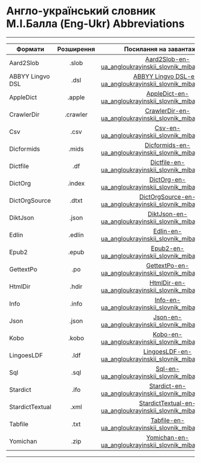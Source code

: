 # Англо-український словник М.І.Балла (Eng-Ukr) Abbreviations
---------------------------------------------------------------------------------------
| Формати          | Розширення | Посилання на завантаження                           |
-------------------|:----------:|:---------------------------------------------------:|
| Aard2Slob        |  .slob     | [Aard2Slob-en-ua_angloukrayinskii_slovnik_miballa_engukr.zip](https://github.com/bakustarver/ukr-dictionaries-list-opensource/releases/download/en-ua_angloukrayinskii_slovnik_miballa_engukr/Aard2Slob-en-ua_angloukrayinskii_slovnik_miballa_engukr.zip) |
| ABBYY Lingvo DSL |  .dsl      | [ABBYY Lingvo DSL-en-ua_angloukrayinskii_slovnik_miballa_engukr.zip](https://github.com/bakustarver/ukr-dictionaries-list-opensource/releases/download/en-ua_angloukrayinskii_slovnik_miballa_engukr/ABBYY-Lingvo-DSL-en-ua_angloukrayinskii_slovnik_miballa_engukr.zip) |
| AppleDict        |  .apple    | [AppleDict-en-ua_angloukrayinskii_slovnik_miballa_engukr.zip](https://github.com/bakustarver/ukr-dictionaries-list-opensource/releases/download/en-ua_angloukrayinskii_slovnik_miballa_engukr/AppleDict-en-ua_angloukrayinskii_slovnik_miballa_engukr.zip) |
| CrawlerDir       |  .crawler  | [CrawlerDir-en-ua_angloukrayinskii_slovnik_miballa_engukr.zip](https://github.com/bakustarver/ukr-dictionaries-list-opensource/releases/download/en-ua_angloukrayinskii_slovnik_miballa_engukr/CrawlerDir-en-ua_angloukrayinskii_slovnik_miballa_engukr.zip) |
| Csv              |  .csv      | [Csv-en-ua_angloukrayinskii_slovnik_miballa_engukr.zip](https://github.com/bakustarver/ukr-dictionaries-list-opensource/releases/download/en-ua_angloukrayinskii_slovnik_miballa_engukr/Csv-en-ua_angloukrayinskii_slovnik_miballa_engukr.zip) |
| Dicformids       |  .mids     | [Dicformids-en-ua_angloukrayinskii_slovnik_miballa_engukr.zip](https://github.com/bakustarver/ukr-dictionaries-list-opensource/releases/download/en-ua_angloukrayinskii_slovnik_miballa_engukr/Dicformids-en-ua_angloukrayinskii_slovnik_miballa_engukr.zip) |
| Dictfile         |  .df       | [Dictfile-en-ua_angloukrayinskii_slovnik_miballa_engukr.zip](https://github.com/bakustarver/ukr-dictionaries-list-opensource/releases/download/en-ua_angloukrayinskii_slovnik_miballa_engukr/Dictfile-en-ua_angloukrayinskii_slovnik_miballa_engukr.zip) |
| DictOrg          |  .index    | [DictOrg-en-ua_angloukrayinskii_slovnik_miballa_engukr.zip](https://github.com/bakustarver/ukr-dictionaries-list-opensource/releases/download/en-ua_angloukrayinskii_slovnik_miballa_engukr/DictOrg-en-ua_angloukrayinskii_slovnik_miballa_engukr.zip) |
| DictOrgSource    |  .dtxt     | [DictOrgSource-en-ua_angloukrayinskii_slovnik_miballa_engukr.zip](https://github.com/bakustarver/ukr-dictionaries-list-opensource/releases/download/en-ua_angloukrayinskii_slovnik_miballa_engukr/DictOrgSource-en-ua_angloukrayinskii_slovnik_miballa_engukr.zip) |
| DiktJson         |  .json     | [DiktJson-en-ua_angloukrayinskii_slovnik_miballa_engukr.zip](https://github.com/bakustarver/ukr-dictionaries-list-opensource/releases/download/en-ua_angloukrayinskii_slovnik_miballa_engukr/DiktJson-en-ua_angloukrayinskii_slovnik_miballa_engukr.zip) |
| Edlin            |  .edlin    | [Edlin-en-ua_angloukrayinskii_slovnik_miballa_engukr.zip](https://github.com/bakustarver/ukr-dictionaries-list-opensource/releases/download/en-ua_angloukrayinskii_slovnik_miballa_engukr/Edlin-en-ua_angloukrayinskii_slovnik_miballa_engukr.zip) |
| Epub2            |  .epub     | [Epub2-en-ua_angloukrayinskii_slovnik_miballa_engukr.zip](https://github.com/bakustarver/ukr-dictionaries-list-opensource/releases/download/en-ua_angloukrayinskii_slovnik_miballa_engukr/Epub2-en-ua_angloukrayinskii_slovnik_miballa_engukr.zip) |
| GettextPo        |  .po       | [GettextPo-en-ua_angloukrayinskii_slovnik_miballa_engukr.zip](https://github.com/bakustarver/ukr-dictionaries-list-opensource/releases/download/en-ua_angloukrayinskii_slovnik_miballa_engukr/GettextPo-en-ua_angloukrayinskii_slovnik_miballa_engukr.zip) |
| HtmlDir          |  .hdir     | [HtmlDir-en-ua_angloukrayinskii_slovnik_miballa_engukr.zip](https://github.com/bakustarver/ukr-dictionaries-list-opensource/releases/download/en-ua_angloukrayinskii_slovnik_miballa_engukr/HtmlDir-en-ua_angloukrayinskii_slovnik_miballa_engukr.zip) |
| Info             |  .info     | [Info-en-ua_angloukrayinskii_slovnik_miballa_engukr.zip](https://github.com/bakustarver/ukr-dictionaries-list-opensource/releases/download/en-ua_angloukrayinskii_slovnik_miballa_engukr/Info-en-ua_angloukrayinskii_slovnik_miballa_engukr.zip) |
| Json             |  .json     | [Json-en-ua_angloukrayinskii_slovnik_miballa_engukr.zip](https://github.com/bakustarver/ukr-dictionaries-list-opensource/releases/download/en-ua_angloukrayinskii_slovnik_miballa_engukr/Json-en-ua_angloukrayinskii_slovnik_miballa_engukr.zip) |
| Kobo             |  .kobo     | [Kobo-en-ua_angloukrayinskii_slovnik_miballa_engukr.zip](https://github.com/bakustarver/ukr-dictionaries-list-opensource/releases/download/en-ua_angloukrayinskii_slovnik_miballa_engukr/Kobo-en-ua_angloukrayinskii_slovnik_miballa_engukr.zip) |
| LingoesLDF       |  .ldf      | [LingoesLDF-en-ua_angloukrayinskii_slovnik_miballa_engukr.zip](https://github.com/bakustarver/ukr-dictionaries-list-opensource/releases/download/en-ua_angloukrayinskii_slovnik_miballa_engukr/LingoesLDF-en-ua_angloukrayinskii_slovnik_miballa_engukr.zip) |
| Sql              |  .sql      | [Sql-en-ua_angloukrayinskii_slovnik_miballa_engukr.zip](https://github.com/bakustarver/ukr-dictionaries-list-opensource/releases/download/en-ua_angloukrayinskii_slovnik_miballa_engukr/Sql-en-ua_angloukrayinskii_slovnik_miballa_engukr.zip) |
| Stardict         |  .ifo      | [Stardict-en-ua_angloukrayinskii_slovnik_miballa_engukr.zip](https://github.com/bakustarver/ukr-dictionaries-list-opensource/releases/download/en-ua_angloukrayinskii_slovnik_miballa_engukr/Stardict-en-ua_angloukrayinskii_slovnik_miballa_engukr.zip) |
| StardictTextual  |  .xml      | [StardictTextual-en-ua_angloukrayinskii_slovnik_miballa_engukr.zip](https://github.com/bakustarver/ukr-dictionaries-list-opensource/releases/download/en-ua_angloukrayinskii_slovnik_miballa_engukr/StardictTextual-en-ua_angloukrayinskii_slovnik_miballa_engukr.zip) |
| Tabfile          |  .txt      | [Tabfile-en-ua_angloukrayinskii_slovnik_miballa_engukr.zip](https://github.com/bakustarver/ukr-dictionaries-list-opensource/releases/download/en-ua_angloukrayinskii_slovnik_miballa_engukr/Tabfile-en-ua_angloukrayinskii_slovnik_miballa_engukr.zip) |
| Yomichan         |  .zip      | [Yomichan-en-ua_angloukrayinskii_slovnik_miballa_engukr.zip](https://github.com/bakustarver/ukr-dictionaries-list-opensource/releases/download/en-ua_angloukrayinskii_slovnik_miballa_engukr/Yomichan-en-ua_angloukrayinskii_slovnik_miballa_engukr.zip) |
---------------------------------------------------------------------------------------
